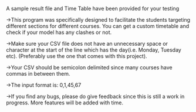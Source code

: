 A sample result file and Time Table have been provided for your testing

->This program was specifically designed to facilitate the students targeting different sections for different courses. You can get a custom timetable and check if your model has any clashes or not.

->Make sure your CSV file does not have an unnecessary space or character at the start of the line which has the day(i.e. Monday, Tuesday etc).
(Preferably use the one that comes with this project).

->Your CSV should be semicolon delimited since many courses have commas in between them.

->The input format is: 0,1,45,67

->If you find any bugs, please do give feedback since this is still a work in progress. More features will be added with time.
